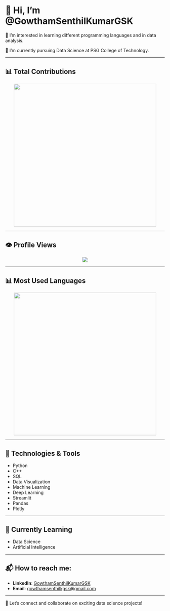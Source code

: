 # 👋 Hi, I’m @GowthamSenthilKumarGSK  

👀 I’m interested in learning different programming languages and in data analysis. 

🌱 I’m currently pursuing Data Science at PSG College of Technology.  

---


## 📊 Total Contributions  

<div align="center">
  <img src="https://github-readme-stats.vercel.app/api?username=GowthamSenthilKumarGSK&show_icons=true&count_private=true&theme=dark&cache_seconds=86400" width="450px" />
</div>

---

## 👁️ Profile Views  
<p align="center">
  <img src="https://komarev.com/ghpvc/?username=GowthamSenthilKumarGSK&color=blue" />
</p>

---

## 📊 Most Used Languages  

<div align="center">
  <img src="https://github-readme-stats.vercel.app/api/top-langs/?username=GowthamSenthilKumarGSK&layout=compact&theme=dark&cache_seconds=86400" width="450px"/>
</div>

---

## 🔧 Technologies & Tools  

- Python  
- C++  
- SQL  
- Data Visualization  
- Machine Learning  
- Deep Learning  
- Streamlit  
- Pandas  
- Plotly  

---

## 🌱 Currently Learning  

- Data Science  
- Artificial Intelligence  

---

## 📬 How to reach me:  

- **LinkedIn**: [GowthamSenthilKumarGSK](https://www.linkedin.com/in/gowthamsenthilkumargsk/)  
- **Email**: gowthamsenthilkgsk@gmail.com  

---

🚀 Let’s connect and collaborate on exciting data science projects!
